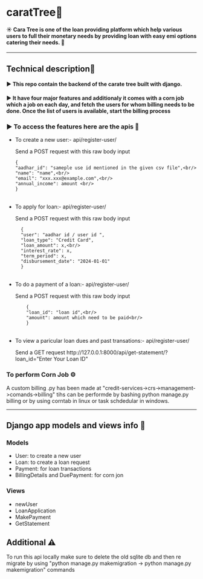 # caratTree💎
<div>
  <h4>☀ Cara Tree is one of the loan providing platform which help various users to full their monetary needs by providing loan with easy emi options catering their needs. 💸</h4>
</div>
<hr/>
<div>
  <h2>Technical description🚀</h2>
  <h4>▶ This repo contain the backend of the carate tree built with django.</h4>
  <h4>▶ It have four major features and additionaly it comes with a corn job which a job on each day, and fetch the users for whom billing needs to be done. Once the       list of users is available, start the billing process</h4>

  <h3>▶ To access the features here are the apis 🚥</h3>
  <ul>    
  <li>To create a new user:- api/register-user/</li>
  <p>Send a POST request with this raw body input </p>

  ```
  {
  "aadhar_id": "sameple use id mentioned in the given csv file",<br/>
  "name": "name",<br/>
  "email": "xxx.xxx@example.com",<br/>
  "annual_income": amount <br/>
  }
  ```
  <br/>
  <li>To apply for loan:- api/register-user/</li>
  <p>Send a POST request with this raw body input </p>
  
  ```
    {
    "user": "aadhar id / user id ",
    "loan_type": "Credit Card",
    "loan_amount": x,<br/>
    "interest_rate": x,
    "term_period": x,
    "disbursement_date": "2024-01-01"
    }  
  ```  
<br/>
<li>To do a payment of a loan:- api/register-user/</li>
<p>Send a POST request with this raw body input </p>

```
    {
    "loan_id": "loan id",<br/>
    "amount": amount which need to be paid<br/>
    } 
```
<br/>
<li>To view a paricular loan dues and past transations:- api/register-user/</li>
<p>Send a GET request http://127.0.0.1:8000/api/get-statement/?loan_id="Enter Your Loan ID" </p>
</ul>
  <h3>To perform Corn Job ⚙</h3>
  <p>A custom billing .py has been made at "credit-services->crs->management->comands->billing" tihs can be performde by bashing python manage.py billing
    or by using corntab in linux or task schdedular in windows.</p>  
</div>
<hr/>
<div>
  <h2>Django app models and views info 📜</h2>
  <h3>Models</h3>
  <ul>
    <li>User: to create a new user</li>
    <li>Loan: to create a loan request</li>
    <li>Payment: for loan transactions</li>
    <li>BillingDetails and DuePayment: for corn jon</li>
  </ul>

  <h3>Views</h3>
  <ul>
    <li>newUser</li>
    <li>LoanApplication</li>
    <li>MakePayment</li>
    <li>GetStatement</li>
  </ul>  
</div>

<div>
<h2>Additional ⚠</h2>
<p>To run this api locally make sure to delete the old sqlite db and then re migrate by using "python manage.py makemigration -> python manage.py makemigration" commands</p>
</div>

